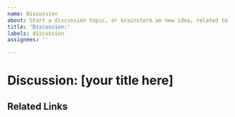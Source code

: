 ```yaml
---
name: Discussion
about: Start a discussion topic, or brainstorm an new idea, related to WinUI
title: 'Discussion:'
labels: discussion
assignees: ''

---
```


<!-- This is a template for discussion issues.
These issues invite members of our community to discuss any topics or ideas related to WinUI.  For example, you might
start a Discussion issue to see if others are interested in a cool new idea you've been thinking about that isn't quite
ready to be filed as a more formal Feature Proposal.

Discussion issues can also just be used to chat about non-feature-related topics, such as how WinUI relates to other
things happening in our industry, or stories you'd like to share about how WinUI meets (or doesn't) meet your needs.
-->

# Discussion: [your title here] 
<!-- Add a title for your Discussion issue. Please be short and descriptive, and write body text in this section. -->

## Related Links
<!-- Please list any related links or referneces to this discussion issue -->
